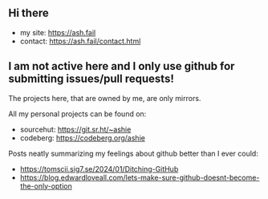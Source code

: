 ## Hi there

- my site: https://ash.fail
- contact: https://ash.fail/contact.html

## I am not active here and I only use github for submitting issues/pull requests!

The projects here, that are owned by me, are only mirrors.

All my personal projects can be found on:
- sourcehut: https://git.sr.ht/~ashie
- codeberg: https://codeberg.org/ashie

Posts neatly summarizing my feelings about github better than I ever could:
- https://tomscii.sig7.se/2024/01/Ditching-GitHub
- https://blog.edwardloveall.com/lets-make-sure-github-doesnt-become-the-only-option
